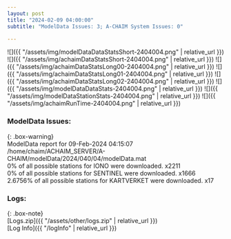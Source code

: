 ```yaml
---
layout: post
title: "2024-02-09 04:00:00"
subtitle: "ModelData Issues: 3; A-CHAIM System Issues: 0"

---
```


![]({{ "/assets/img/modelDataDataStatsShort-2404004.png" | relative_url }})
![]({{ "/assets/img/achaimDataStatsShort-2404004.png" | relative_url }})
![]({{ "/assets/img/achaimDataStatsLong00-2404004.png" | relative_url }})
![]({{ "/assets/img/achaimDataStatsLong01-2404004.png" | relative_url }})
![]({{ "/assets/img/achaimDataStatsLong02-2404004.png" | relative_url }})
![]({{ "/assets/img/modelDataDataStats-2404004.png" | relative_url }})
![]({{ "/assets/img/modelDataStationStats-2404004.png" | relative_url }})
![]({{ "/assets/img/achaimRunTime-2404004.png" | relative_url }})


### ModelData Issues:  
  
{: .box-warning}  
 ModelData report for 09-Feb-2024 04:15:07   
 /home/chaim/ACHAIM_SERVER/A-CHAIM/modelData/2024/040/04/modelData.mat   
 0% of all possible stations for IONO were downloaded. x2211   
 0% of all possible stations for SENTINEL were downloaded. x1666   
 2.6756% of all possible stations for KARTVERKET were downloaded. x17   
  


### Logs:  
  
{: .box-note}  
[Logs.zip]({{ "/assets/other/logs.zip" | relative_url }})  
[Log Info]({{ "/logInfo" | relative_url }})  
